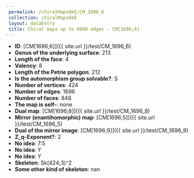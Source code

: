 ```yaml
--- 
 permalink: /chiralMaps6kE/CM_1696_6 
 collection: chiralMaps6kE
 layout: dataEntry
 title: Chiral maps up to 6000 edges - CM[1696;6]
---
```


- **ID**: [CM[1696;6]]({{ site.url }}/test/CM_1696_6)
- **Genus of the underlying surface**: 213
- **Length of the face**: 4
- **Valency**: 8
- **Length of the Petrie polygon**: 212
- **Is the automorphism group solvable?**: S
- **Number of vertices**: 424
- **Number of edges**: 1696
- **Number of faces**: 848
- **The map is self-**: none
- **Dual map**: [CM[1696;8]]({{ site.url }}/test/CM_1696_8)
- **Mirror (enantihomorphic) map**: [CM[1696;5]]({{ site.url }}/test/CM_1696_5)
- **Dual of the mirror image**: [CM[1696;9]]({{ site.url }}/test/CM_1696_9)
- **Z_q-Exponent?**: 2
- **No idea**:  7:5
- **No idea**: Y
- **No idea**: Y
- **Skeleton**: Sk(424;3)^2
- **Some other kind of skeleton**: nan
